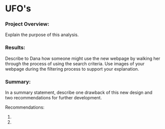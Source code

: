 <h1>UFO's </h1>
<h3>Project Overview: </h3> 
Explain the purpose of this analysis.


<h3>Results: </h3>
  
Describe to Dana how someone might use the new webpage by walking her through the process of using the search criteria. Use images of your webpage during the filtering process to support your explanation.


  
<h3>Summary: </h3> 

In a summary statement, describe one drawback of this new design and two recommendations for further development.

Recommendations:
<ol>
  <li> </li>
  <li> </li> 
</ol>
